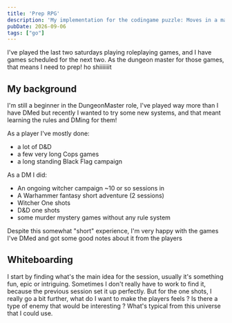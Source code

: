 ```yaml
---
title: 'Prep RPG'
description: 'My implementation for the codingame puzzle: Moves in a maze in golang'
pubDate: 2026-09-06
tags: ["go"]
---
```


I've played the last two saturdays playing roleplaying games, and I have games scheduled for the next two. As the dungeon master for those games, that means I need to prep! ho shiiiiiiit

## My background

I'm still a beginner in the DungeonMaster role, I've played way more than I have DMed but recently I wanted to try some new systems, and that meant learning the rules and DMing for them! 

As a player I've mostly done:
- a lot of D&D
- a few very long Cops games
- a long standing Black Flag campaign

As a DM I did:
- An ongoing witcher campaign ~10 or so sessions in
- A Warhammer fantasy short adventure (2 sessions)
- Witcher One shots
- D&D one shots
- some murder mystery games without any rule system

Despite this somewhat "short" experience, I'm very happy with the games I've DMed and got some good notes about it from the players

## Whiteboarding

I start by finding what's the main idea for the session, usually it's something fun, epic or intriguing. 
Sometimes I don't really have to work to find it, because the previous session set it up perfectly.
But for the one shots, I really go a bit further, what do I want to make the players feels ? Is there a type of enemy that would be interesting ? What's typical from this universe that I could use.